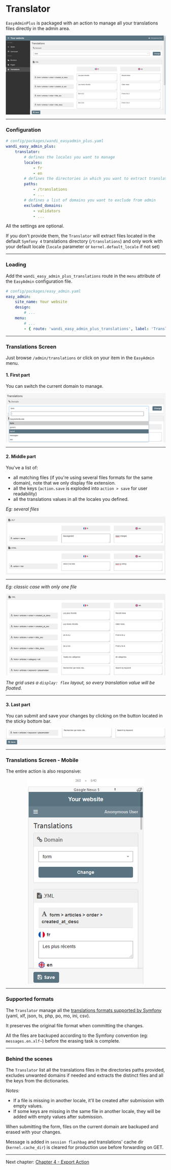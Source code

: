 # Translator

`EasyAdminPlus` is packaged with an action to manage all your translations files directly in the admin area.

<p align="center">
    <img src="images/translations-desktop.png" align="center" alt="Translations Desktop" />
</p>

-------

### Configuration

```yaml
# config/packages/wandi_easyadmin_plus.yaml
wandi_easy_admin_plus:
    translator:
        # defines the locales you want to manage
        locales:
            - fr
            - en
        # defines the directories in which you want to extract translations files
        paths:
            - /translations
            - ...
        # defines a list of domains you want to exclude from admin
        excluded_domains:
            - validators
            - ...
```

All the settings are optional.

If you don't provide them, the `Translator` will extract files located in the default `Symfony 4` translations directory (`/translations`) and only work with your default locale (`locale` parameter or `kernel.default_locale` if not set)

-------

### Loading

Add the `wandi_easy_admin_plus_translations` route in the `menu` attribute of the `EasyAdmin` configuration file.

```yaml
# config/packages/easy_admin.yaml
easy_admin:
    site_name: Your website
    design:
        # ...
    menu:
        # ...
        - { route: 'wandi_easy_admin_plus_translations', label: 'Translations', icon: 'globe' }
```

-------

### Translations Screen

Just browse `/admin/translations` or click on your item in the `EasyAdmin` menu.

#### 1. First part

You can switch the current domain to manage.

<p align="center">
    <img src="images/translations-desktop-domains.png" align="center" alt="Translations Domains" />
</p>

-------

#### 2. Middle part

You've a list of:
* all matching files (if you're using several files formats for the same domain), note that we only display file extension.
* all the keys (`action.save` is exploded into `action > save` for user readability) 
* all the translations values in all the locales you defined.

*Eg: several files*
<p align="center">
    <img src="images/translations-desktop-translations-files.png" align="center" alt="Translations files, keys & values" />
</p>

-------

*Eg: classic case with only one file*
<p align="center">
    <img src="images/translations-desktop-translations.png" align="center" alt="Translations files, keys & values" />
</p>

*The grid uses a `display: flex` layout, so every translation value will be floated.*

-------

#### 3. Last part

You can submit and save your changes by clicking on the button located in the sticky bottom bar.

<p align="center">
    <img src="images/translations-desktop-save.png" align="center" alt="Translations Save" />
</p>

-------

### Translations Screen - Mobile

The entire action is also responsive:

<p align="center">
    <img src="images/translations-mobile.png" align="center" alt="Translations Mobile" />
</p>

-------

### Supported formats

The `Translator` manage all the [translations formats supported by Symfony](https://symfony.com/doc/current/components/translation.html#component-translator-message-catalogs) (yaml, xlf, json, ts, php, po, mo, ini, csv).
 
It preserves the original file format when committing the changes.

All the files are backuped according to the Symfony convention (eg: `messages.en.xlf~`) before the erasing task is complete.

-------

### Behind the scenes

The `Translator` list all the translations files in the directories paths provided, excludes unwanted domains if needed and extracts the distinct files and all the keys from the dictionaries.

*Notes:*
- If a file is missing in another locale, it'll be created after submission with empty values.
- If some keys are missing in the same file in another locale, they will be added with empty values after submission.

When submitting the form, files on the current domain are backuped and erased with your changes. 

Message is added  in `session flashbag` and translations' cache dir (`kernel.cache_dir`) is cleared for production use before forwarding on GET.


----------

Next chapter: [Chapter 4 - Export Action](chapter-4.md)